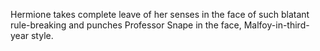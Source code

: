 Hermione takes complete leave of her senses in the 
face of such blatant rule-breaking and punches 
Professor Snape in the face, Malfoy-in-third-year
style.